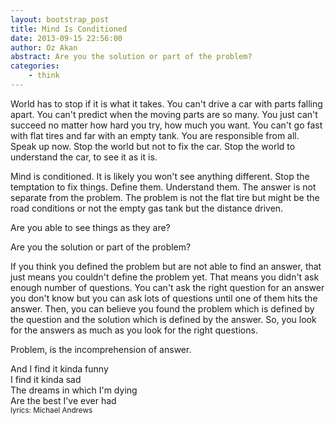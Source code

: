 ```yaml
---
layout: bootstrap_post
title: Mind Is Conditioned
date: 2013-09-15 22:56:00
author: Oz Akan
abstract: Are you the solution or part of the problem?
categories:
    - think
---
```


World has to stop if it is what it takes. You can't drive a car with parts falling apart. You can't predict when the moving parts are so many. You just can't succeed no matter how hard you try, how much you want. You can't go fast with flat tires and far with an empty tank. You are responsible from all. Speak up now. Stop the world but not to fix the car. Stop the world to understand the car, to see it as it is.

Mind is conditioned. It is likely you won't see anything different. Stop the temptation to fix things. Define them. Understand them. The answer is not separate from the problem. The problem is not the flat tire but might be the road conditions or not the empty gas tank but the distance driven.

Are you able to see things as they are?

Are you the solution or part of the problem?

If you think you defined the problem but are not able to find an answer, that just means you couldn't define the problem yet. That means you didn't ask enough number of questions. You can't ask the right question for an answer you don't know but you can ask lots of questions until one of them hits the answer. Then, you can believe you found the problem which is defined by the question and the solution which is defined by the answer.  So, you look for the answers as much as you look for the right questions.

Problem, is the incomprehension of answer.

<p class="lyrics">
And I find it kinda funny<br>
I find it kinda sad<br>
The dreams in which I'm dying<br>
Are the best I've ever had<br>
<small>lyrics: Michael Andrews<br></small>
</p>

